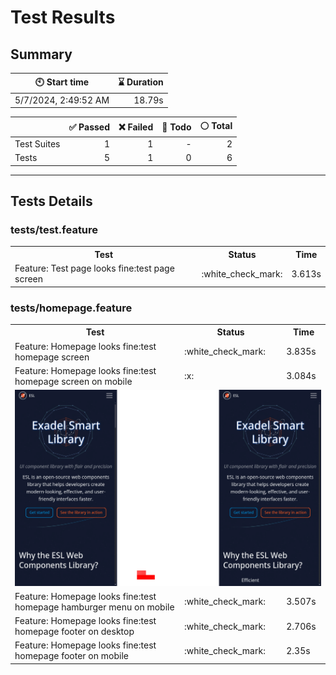 # Test Results
  ## Summary
  
| :clock10: Start time | :hourglass: Duration |
| --- | ---: |
|5/7/2024, 2:49:52 AM|18.79s|

| | :white_check_mark: Passed | :x: Failed | :construction: Todo | :white_circle: Total |
| --- | ---: | ---: | ---:| ---: |
|Test Suites|1|1|-|2|
|Tests|5|1|0|6|



  ---
  ## Tests Details
  ### tests/test.feature
<table>
<tr><th>Test</th><th>Status</th><th>Time</th></tr>
<tr><td>Feature: Test page looks fine:test page screen</td><td>:white_check_mark:</td><td>3.613s</td></tr>
</table>

### tests/homepage.feature
<table>
<tr><th>Test</th><th>Status</th><th>Time</th></tr>
<tr><td>Feature: Homepage looks fine:test homepage screen</td><td>:white_check_mark:</td><td>3.835s</td></tr>
<tr><td>Feature: Homepage looks fine:test homepage screen on mobile</td><td>:x:</td><td>3.084s</td></tr>
<tr><td colspan="3"><img src="homepage-feature-feature-homepage-looks-fine-test-homepage-screen-on-mobile-1-snap-diff.png" alt="Test Diff homepage-feature-feature-homepage-looks-fine-test-homepage-screen-on-mobile-1-snap-diff.png"/></td></tr><tr><td>Feature: Homepage looks fine:test homepage hamburger menu on mobile</td><td>:white_check_mark:</td><td>3.507s</td></tr>
<tr><td>Feature: Homepage looks fine:test homepage footer on desktop</td><td>:white_check_mark:</td><td>2.706s</td></tr>
<tr><td>Feature: Homepage looks fine:test homepage footer on mobile</td><td>:white_check_mark:</td><td>2.35s</td></tr>
</table>


